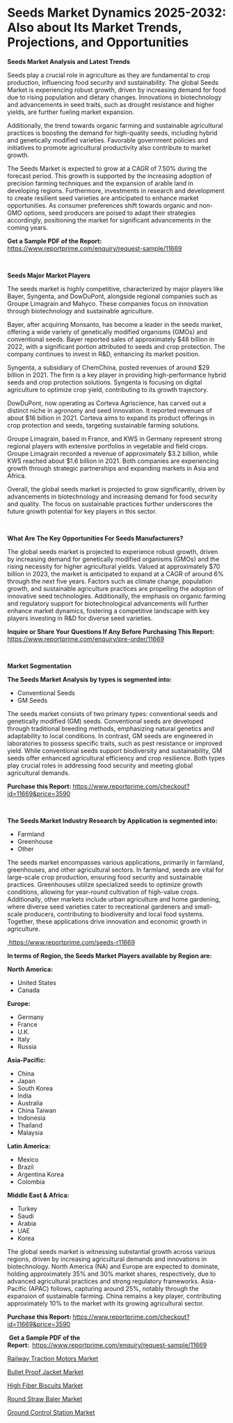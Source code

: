 <p><h1>Seeds Market Dynamics 2025-2032: Also about Its Market Trends, Projections, and Opportunities</h1></p><p><strong>Seeds Market Analysis and Latest Trends</strong></p>
<p><p>Seeds play a crucial role in agriculture as they are fundamental to crop production, influencing food security and sustainability. The global Seeds Market is experiencing robust growth, driven by increasing demand for food due to rising population and dietary changes. Innovations in biotechnology and advancements in seed traits, such as drought resistance and higher yields, are further fueling market expansion. </p><p>Additionally, the trend towards organic farming and sustainable agricultural practices is boosting the demand for high-quality seeds, including hybrid and genetically modified varieties. Favorable government policies and initiatives to promote agricultural productivity also contribute to market growth.</p><p>The Seeds Market is expected to grow at a CAGR of 7.50% during the forecast period. This growth is supported by the increasing adoption of precision farming techniques and the expansion of arable land in developing regions. Furthermore, investments in research and development to create resilient seed varieties are anticipated to enhance market opportunities. As consumer preferences shift towards organic and non-GMO options, seed producers are poised to adapt their strategies accordingly, positioning the market for significant advancements in the coming years.</p></p>
<p><strong>Get a Sample PDF of the Report:&nbsp;</strong> <a href="https://www.reportprime.com/enquiry/request-sample/11669?utm_campaign=2446&utm_medium=2&utm_source=Github&utm_content=ia&utm_term=17032025&utm_id=seeds">https://www.reportprime.com/enquiry/request-sample/11669</a></p>
<p>&nbsp;</p>
<p><strong>Seeds Major Market Players</strong></p>
<p><p>The seeds market is highly competitive, characterized by major players like Bayer, Syngenta, and DowDuPont, alongside regional companies such as Groupe Limagrain and Mahyco. These companies focus on innovation through biotechnology and sustainable agriculture.</p><p>Bayer, after acquiring Monsanto, has become a leader in the seeds market, offering a wide variety of genetically modified organisms (GMOs) and conventional seeds. Bayer reported sales of approximately $48 billion in 2022, with a significant portion attributed to seeds and crop protection. The company continues to invest in R&D, enhancing its market position.</p><p>Syngenta, a subsidiary of ChemChina, posted revenues of around $29 billion in 2021. The firm is a key player in providing high-performance hybrid seeds and crop protection solutions. Syngenta is focusing on digital agriculture to optimize crop yield, contributing to its growth trajectory.</p><p>DowDuPont, now operating as Corteva Agriscience, has carved out a distinct niche in agronomy and seed innovation. It reported revenues of about $16 billion in 2021. Corteva aims to expand its product offerings in crop protection and seeds, targeting sustainable farming solutions.</p><p>Groupe Limagrain, based in France, and KWS in Germany represent strong regional players with extensive portfolios in vegetable and field crops. Groupe Limagrain recorded a revenue of approximately $3.2 billion, while KWS reached about $1.6 billion in 2021. Both companies are experiencing growth through strategic partnerships and expanding markets in Asia and Africa.</p><p>Overall, the global seeds market is projected to grow significantly, driven by advancements in biotechnology and increasing demand for food security and quality. The focus on sustainable practices further underscores the future growth potential for key players in this sector.</p></p>
<p>&nbsp;</p>
<p><strong>What Are The Key Opportunities For Seeds Manufacturers?</strong></p>
<p><p>The global seeds market is projected to experience robust growth, driven by increasing demand for genetically modified organisms (GMOs) and the rising necessity for higher agricultural yields. Valued at approximately $70 billion in 2023, the market is anticipated to expand at a CAGR of around 6% through the next five years. Factors such as climate change, population growth, and sustainable agriculture practices are propelling the adoption of innovative seed technologies. Additionally, the emphasis on organic farming and regulatory support for biotechnological advancements will further enhance market dynamics, fostering a competitive landscape with key players investing in R&D for diverse seed varieties.</p></p>
<p><strong>Inquire or Share Your Questions If Any Before Purchasing This Report:</strong> <a href="https://www.reportprime.com/enquiry/pre-order/11669?utm_campaign=2446&utm_medium=2&utm_source=Github&utm_content=ia&utm_term=17032025&utm_id=seeds">https://www.reportprime.com/enquiry/pre-order/11669</a></p>
<p>&nbsp;</p>
<p><strong>Market Segmentation</strong></p>
<p><strong>The Seeds Market Analysis by types is segmented into:</strong></p>
<p><ul><li>Conventional Seeds</li><li>GM Seeds</li></ul></p>
<p><p>The seeds market consists of two primary types: conventional seeds and genetically modified (GM) seeds. Conventional seeds are developed through traditional breeding methods, emphasizing natural genetics and adaptability to local conditions. In contrast, GM seeds are engineered in laboratories to possess specific traits, such as pest resistance or improved yield. While conventional seeds support biodiversity and sustainability, GM seeds offer enhanced agricultural efficiency and crop resilience. Both types play crucial roles in addressing food security and meeting global agricultural demands.</p></p>
<p><strong>Purchase this Report:&nbsp;</strong><a href="https://www.reportprime.com/checkout?id=11669&price=3590&utm_campaign=2446&utm_medium=2&utm_source=Github&utm_content=ia&utm_term=17032025&utm_id=seeds">https://www.reportprime.com/checkout?id=11669&price=3590</a></p>
<p>&nbsp;</p>
<p><strong>The Seeds Market Industry Research by Application is segmented into:</strong></p>
<p><ul><li>Farmland</li><li>Greenhouse</li><li>Other</li></ul></p>
<p><p>The seeds market encompasses various applications, primarily in farmland, greenhouses, and other agricultural sectors. In farmland, seeds are vital for large-scale crop production, ensuring food security and sustainable practices. Greenhouses utilize specialized seeds to optimize growth conditions, allowing for year-round cultivation of high-value crops. Additionally, other markets include urban agriculture and home gardening, where diverse seed varieties cater to recreational gardeners and small-scale producers, contributing to biodiversity and local food systems. Together, these applications drive innovation and economic growth in agriculture.</p></p>
<p><a href="https://www.reportprime.com/seeds-r11669?utm_campaign=2446&utm_medium=2&utm_source=Github&utm_content=ia&utm_term=17032025&utm_id=seeds">&nbsp;https://www.reportprime.com/seeds-r11669</a></p>
<p><strong>In terms of Region, the Seeds Market Players available by Region are:</strong></p>
<p>
    <p> <strong> North America: </strong>
        <ul>
            <li>United States</li>
            <li>Canada</li>
        </ul>
        </p> 
    <p> <strong> Europe: </strong>
        <ul>
            <li>Germany</li>
            <li>France</li>
            <li>U.K.</li>
            <li>Italy</li>
            <li>Russia</li>
        </ul>
        </p> 
    <p> <strong> Asia-Pacific: </strong>
        <ul>
            <li>China</li>
            <li>Japan</li>
            <li>South Korea</li>
            <li>India</li>
            <li>Australia</li>
            <li>China Taiwan</li>
            <li>Indonesia</li>
            <li>Thailand</li>
            <li>Malaysia</li>
        </ul>
        </p> 
    <p> <strong> Latin America: </strong>
        <ul>
            <li>Mexico</li>
            <li>Brazil</li>
            <li>Argentina Korea</li>
            <li>Colombia</li>
        </ul>
        </p> 
    <p> <strong> Middle East & Africa: </strong>
        <ul>
            <li>Turkey</li>
            <li>Saudi</li>
            <li>Arabia</li>
            <li>UAE</li>
            <li>Korea</li>
        </ul>
    </p>
    </p>
<p><p>The global seeds market is witnessing substantial growth across various regions, driven by increasing agricultural demands and innovations in biotechnology. North America (NA) and Europe are expected to dominate, holding approximately 35% and 30% market shares, respectively, due to advanced agricultural practices and strong regulatory frameworks. Asia-Pacific (APAC) follows, capturing around 25%, notably through the expansion of sustainable farming. China remains a key player, contributing approximately 10% to the market with its growing agricultural sector.</p></p>
<p><strong>Purchase this Report: </strong><a href="https://www.reportprime.com/checkout?id=11669&price=3590&utm_campaign=2446&utm_medium=2&utm_source=Github&utm_content=ia&utm_term=17032025&utm_id=seeds">https://www.reportprime.com/checkout?id=11669&price=3590</a></p>
<p>&nbsp;<strong>Get a Sample PDF of the Report:&nbsp;&nbsp;</strong><a href="https://www.reportprime.com/enquiry/request-sample/11669?utm_campaign=2446&utm_medium=2&utm_source=Github&utm_content=ia&utm_term=17032025&utm_id=seeds">https://www.reportprime.com/enquiry/request-sample/11669</a></p>
<p><strong></strong></p>
<p><p><a href="https://www.linkedin.com/pulse/railway-traction-motors-market-size-projected-grow-cagr-u1rif?utm_campaign=2446&utm_medium=2&utm_source=Github&utm_content=ia&utm_term=17032025&utm_id=seeds">Railway Traction Motors Market</a></p><p><a href="https://www.linkedin.com/pulse/bullet-proof-jacket-market-expected-grow-85-cagr-from-4xexf?utm_campaign=2446&utm_medium=2&utm_source=Github&utm_content=ia&utm_term=17032025&utm_id=seeds">Bullet Proof Jacket Market</a></p><p><a href="https://www.linkedin.com/pulse/high-fiber-biscuits-market-analysis-size-dynamics-expected-wtiqe?utm_campaign=2446&utm_medium=2&utm_source=Github&utm_content=ia&utm_term=17032025&utm_id=seeds">High Fiber Biscuits Market</a></p><p><a href="https://www.linkedin.com/pulse/in-depth-analysis-round-straw-baler-market-2025-2032-dynamics-efdbc?utm_campaign=2446&utm_medium=2&utm_source=Github&utm_content=ia&utm_term=17032025&utm_id=seeds">Round Straw Baler Market</a></p><p><a href="https://www.linkedin.com/pulse/close-examination-ground-control-station-market-size-scopeprojected-dvipc?utm_campaign=2446&utm_medium=2&utm_source=Github&utm_content=ia&utm_term=17032025&utm_id=seeds">Ground Control Station Market</a></p></p>